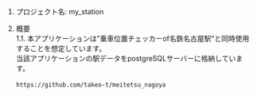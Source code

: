 1. プロジェクト名: my_station

2. 概要  
  1.1. 本アプリケーションは"乗車位置チェッカーof名鉄名古屋駅"と同時使用することを想定しています。  
  当該アプリケーションの駅データをpostgreSQLサーバーに格納しています。  
  ```乗車位置チェッカーof名鉄名古屋/github
  　　https://github.com/takeo-t/meitetsu_nagoya
  ```
